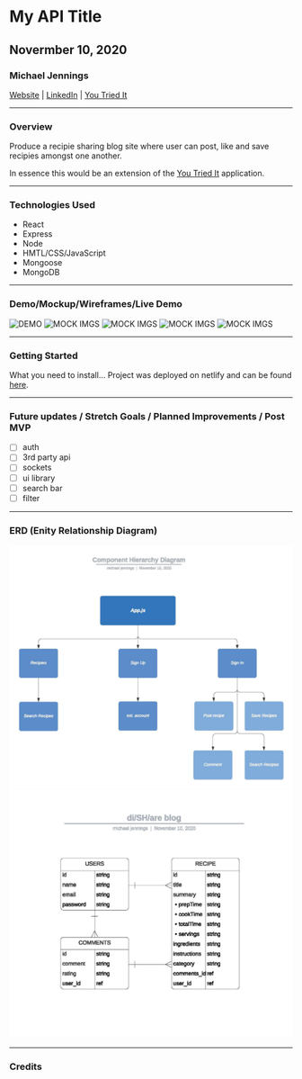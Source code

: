 # My API Title

## Novermber 10, 2020

### Michael Jennings

[Website](https://miggymike.github.io/) | [LinkedIn](https://www.linkedin.com/in/mjennings6/) | [You Tried It](http://you-tried-it.surge.sh/index.html)

---

### Overview

Produce a recipie sharing blog site where user can post, like and save recipies amongst one another.

In essence this would be an extension of the [You Tried It](http://you-tried-it.surge.sh/index.html) application.

---

### Technologies Used

- React
- Express
- Node
- HMTL/CSS/JavaScript
- Mongoose
- MongoDB

---

### Demo/Mockup/Wireframes/Live Demo

![DEMO](./img)
![MOCK IMGS](./img)
![MOCK IMGS](./img)
![MOCK IMGS](./img)
![MOCK IMGS](./img)

---

### Getting Started

What you need to install...
Project was deployed on netlify and can be found [here](link).

---

### Future updates / Stretch Goals / Planned Improvements / Post MVP

- [ ] auth
- [ ] 3rd party api
- [ ] sockets
- [ ] ui library
- [ ] search bar
- [ ] filter

---

### ERD (Enity Relationship Diagram)

![hierachy map](./img/ConceptMap.jpg)
![concept map](./img/di_SH_are_blog_ERD.jpg)

---

### Credits
